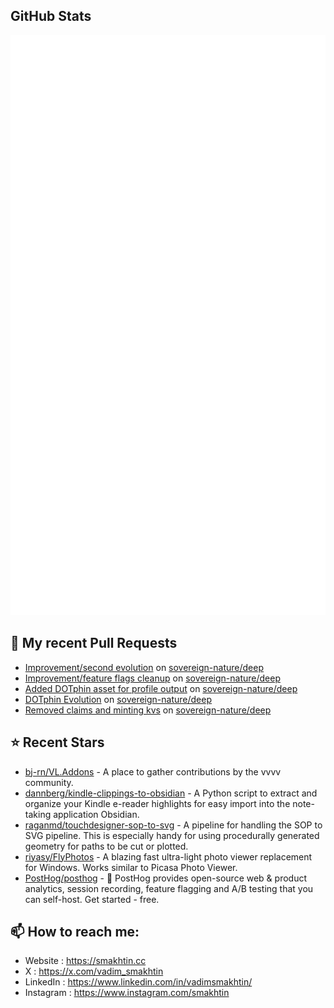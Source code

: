 ## GitHub Stats

<p align="left"><img src="https://raw.githubusercontent.com/smakhtin/smakhtin/main/github-metrics.svg" /></p>

## 🔨 My recent Pull Requests

- [Improvement/second evolution](https://github.com/sovereign-nature/deep/pull/1913) on [sovereign-nature/deep](https://github.com/sovereign-nature/deep)
- [Improvement/feature flags cleanup](https://github.com/sovereign-nature/deep/pull/1908) on [sovereign-nature/deep](https://github.com/sovereign-nature/deep)
- [Added DOTphin asset for profile output](https://github.com/sovereign-nature/deep/pull/1907) on [sovereign-nature/deep](https://github.com/sovereign-nature/deep)
- [DOTphin Evolution](https://github.com/sovereign-nature/deep/pull/1902) on [sovereign-nature/deep](https://github.com/sovereign-nature/deep)
- [Removed claims and minting kvs](https://github.com/sovereign-nature/deep/pull/1889) on [sovereign-nature/deep](https://github.com/sovereign-nature/deep)
## ⭐ Recent Stars

- [bj-rn/VL.Addons](https://github.com/bj-rn/VL.Addons) - A place to gather contributions by the vvvv community.
- [dannberg/kindle-clippings-to-obsidian](https://github.com/dannberg/kindle-clippings-to-obsidian) - A Python script to extract and organize your Kindle e-reader highlights for easy import into the note-taking application Obsidian.
- [raganmd/touchdesigner-sop-to-svg](https://github.com/raganmd/touchdesigner-sop-to-svg) - A pipeline for handling the SOP to SVG pipeline. This is especially handy for using procedurally generated geometry for paths to be cut or plotted.
- [riyasy/FlyPhotos](https://github.com/riyasy/FlyPhotos) - A blazing fast ultra-light photo viewer replacement for Windows. Works similar to Picasa Photo Viewer.
- [PostHog/posthog](https://github.com/PostHog/posthog) - 🦔 PostHog provides open-source web &amp; product analytics, session recording, feature flagging and A/B testing that you can self-host. Get started - free.
## 📫 How to reach me:
  - Website   : <https://smakhtin.cc>
  - X   : <https://x.com/vadim_smakhtin>
  - LinkedIn   : <https://www.linkedin.com/in/vadimsmakhtin/>
  - Instagram    : <https://www.instagram.com/smakhtin>

